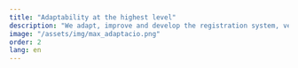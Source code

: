 ```yaml
---
title: "Adaptability at the highest level"
description: "We adapt, improve and develop the registration system, verification, and participation modules based on the needs of each type of organization."
image: "/assets/img/max_adaptacio.png"
order: 2
lang: en
---
```


